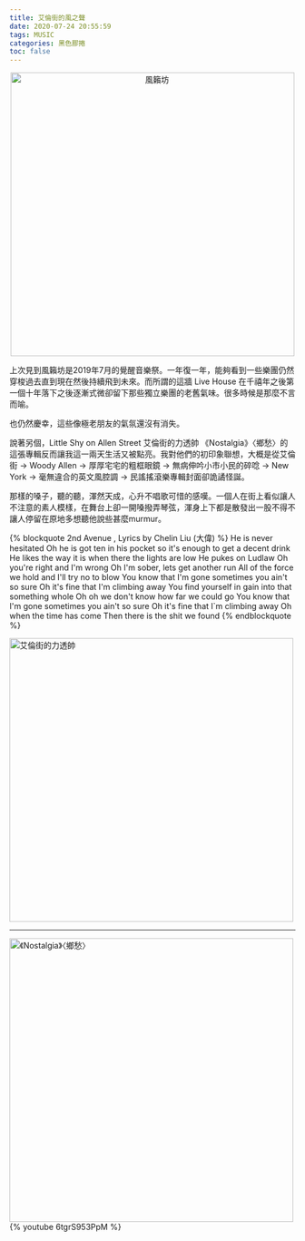 ```yaml
---
title: 艾倫街的風之聲
date: 2020-07-24 20:55:59
tags: MUSIC
categories: 黑色膠捲
toc: false
---
```


<div align="center">
<img src="https://imgur.com/kJeJbJi.jpg" width="500px" alt="風籟坊">
</div>

上次見到風籟坊是2019年7月的覺醒音樂祭。一年復一年，能夠看到一些樂團仍然穿梭過去直到現在然後持續飛到未來。而所謂的這牆 Live House 在千禧年之後第一個十年落下之後逐漸式微卻留下那些獨立樂團的老舊氣味。很多時候是那麼不言而喻。

也仍然慶幸，這些像極老朋友的氣氛還沒有消失。
<!-- more -->

說著另個，Little Shy on Allen Street 艾倫街的力透帥 《Nostalgia》〈鄉愁〉的這張專輯反而讓我這一兩天生活又被點亮。我對他們的初印象聯想，大概是從艾倫街 → Woody Allen → 厚厚宅宅的粗框眼鏡 → 無病伸吟小市小民的碎唸 → New York → 毫無違合的英文風腔調 → 民謠搖滾樂專輯封面卻詭譎怪誕。

那樣的嗓子，聽的聽，渾然天成，心升不唱歌可惜的感嘆。一個人在街上看似讓人不注意的素人模樣，在舞台上卻一開嗓撥弄琴弦，渾身上下都是散發出一股不得不讓人停留在原地多想聽他說些甚麼murmur。


{% blockquote 2nd Avenue , Lyrics by Chelin Liu (大偉)  %}
He is never hesitated 
Oh he is got ten in his pocket so it's enough to get a decent drink
He likes the way it is when there the lights are low
He pukes on Ludlaw
Oh you're right and I'm wrong
Oh I'm sober, lets get another run
All of the force we hold and I'll try no to blow You know that I'm gone sometimes you ain't so sure
Oh it's fine that I'm climbing away
You find yourself in gain into that something whole Oh oh we don't know how far we could go
You know that I'm gone sometimes you ain't so sure
Oh it's fine that I`m climbing away
Oh when the time has come
Then there is the shit we found
{% endblockquote %}

<img src="https://imgur.com/yZ6QnRV.jpg" width="500px" alt="艾倫街的力透帥">

---

<img src="https://imgur.com/0ADxMfQ.jpg" width="500px" alt="《Nostalgia》〈鄉愁〉">
{% youtube 6tgrS953PpM %}

